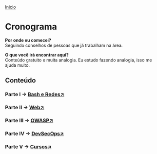 [Inicio](https://rayanepimentel.github.io/InfoSec-iniciante/)

# Cronograma

**Por onde eu comecei?** <br>
Seguindo conselhos de pessoas que já trabalham na área.

**O que você irá encontrar aqui?** <br>
Conteúdo gratuito e muita analogia. Eu estudo fazendo analogia, isso me ajuda muito.

## Conteúdo


<h3>Parte I → <a href="https://rayanepimentel.github.io/InfoSec-iniciante/cronograma/bashRedes">Bash e Redes&#x2197;</a></h3>
<h3>Parte II → <a href="https://rayanepimentel.github.io/InfoSec-iniciante/cronograma/web">Web&#x2197;</a></h3>
<h3>Parte III →
    <a href="https://rayanepimentel.github.io/InfoSec-iniciante/OWASP/owasp.html">OWASP&#x2197;</a>
</h3>
<h3>Parte IV →
    <a href="https://rayanepimentel.github.io/InfoSec-iniciante/devSecOps/">DevSecOps&#x2197;</a>
</h3>
<h3>Parte V →
    <a href="https://rayanepimentel.github.io/InfoSec-iniciante/cursos/">Cursos&#x2197;</a>
</h3>
